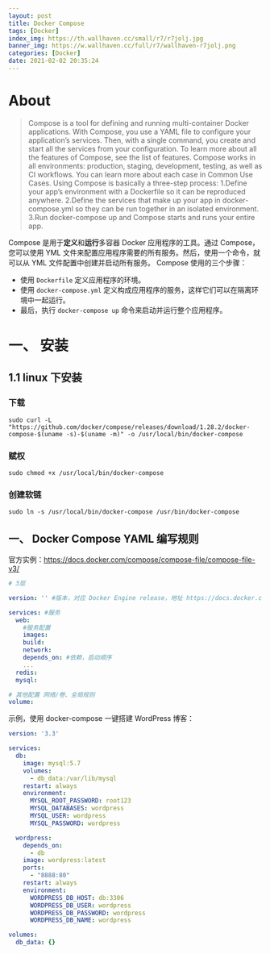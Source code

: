 ```yaml
---
layout: post
title: Docker Compose
tags: [Docker]
index_img: https://th.wallhaven.cc/small/r7/r7jolj.jpg
banner_img: https://w.wallhaven.cc/full/r7/wallhaven-r7jolj.png
categories: [Docker]
date: 2021-02-02 20:35:24
---
```


# About 

> Compose is a tool for defining and running multi-container Docker applications. With Compose, you use a YAML file to configure your application’s services. Then, with a single command, you create and start all the services from your configuration. To learn more about all the features of Compose, see the list of features.
Compose works in all environments: production, staging, development, testing, as well as CI workflows. You can learn more about each case in Common Use Cases.
Using Compose is basically a three-step process:
1.Define your app’s environment with a Dockerfile so it can be reproduced anywhere.
2.Define the services that make up your app in docker-compose.yml so they can be run together in an isolated environment.
3.Run docker-compose up and Compose starts and runs your entire app.

Compose 是用于**定义**和**运行**多容器 Docker 应用程序的工具。通过 Compose，您可以使用 YML 文件来配置应用程序需要的所有服务。然后，使用一个命令，就可以从 YML 文件配置中创建并启动所有服务。
Compose 使用的三个步骤：
- 使用 `Dockerfile` 定义应用程序的环境。
- 使用 `docker-compose.yml` 定义构成应用程序的服务，这样它们可以在隔离环境中一起运行。
- 最后，执行 `docker-compose up` 命令来启动并运行整个应用程序。

# 一、 安装

## 1.1 linux 下安装

### 下载

`sudo curl -L "https://github.com/docker/compose/releases/download/1.28.2/docker-compose-$(uname -s)-$(uname -m)" -o /usr/local/bin/docker-compose`

### 赋权

`sudo chmod +x /usr/local/bin/docker-compose`

### 创建软链

`sudo ln -s /usr/local/bin/docker-compose /usr/bin/docker-compose`

## 一、 Docker Compose YAML 编写规则


官方实例：https://docs.docker.com/compose/compose-file/compose-file-v3/

```yaml
# 3层

version: '' #版本，对应 Docker Engine release，地址 https://docs.docker.com/compose/compose-file

services: #服务
  web:
    #服务配置
    images:
    build:
    network:
    depends_on: #依赖，启动顺序
    ...
  redis:
  mysql:

# 其他配置 网络/卷、全局规则
volume:
```

示例，使用 docker-compose 一键搭建 WordPress 博客：

```yaml
version: '3.3'

services:
  db:
    image: mysql:5.7
    volumes:
      - db_data:/var/lib/mysql
    restart: always
    environment:
      MYSQL_ROOT_PASSWORD: root123
      MYSQL_DATABASES: wordpress
      MYSQL_USER: wordpress
      MYSQL_PASSWORD: wordpress

  wordpress:
    depends_on:
      - db
    image: wordpress:latest
    ports:
      - "8888:80"
    restart: always
    environment:
      WORDPRESS_DB_HOST: db:3306
      WORDPRESS_DB_USER: wordpress
      WORDPRESS_DB_PASSWORD: wordpress
      WORDPRESS_DB_NAME: wordpress

volumes:
  db_data: {}
```

